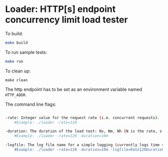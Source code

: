 # Loader: HTTP[s] endpoint concurrency limit load tester

To build:

```bash
make build
```

To run sample tests:

```bash
make run
```

To clean up:

```
make clean
```

The http endpoint has to be set as an environment variable named `HTTP_ADDR`.

The command line flags:

```bash

-rate: Integer value for the request rate (i.e. concurrent requests). 
    #Example: ./loader -rate=120

-duration: The duration of the load test: Ns, Nm, Nh (N is the rate, s-m-h are time units for second, minute, and hour).
    #Example: ./loader -rate=120 -duration=10m

-logfile: The log file name for a simple logging (currently logs time stamp and status code as that's what suffices for me!).
    #Example: ./loader -rate=120 -duration=10m -logfile=Rate120Duration10Minute.log
```


